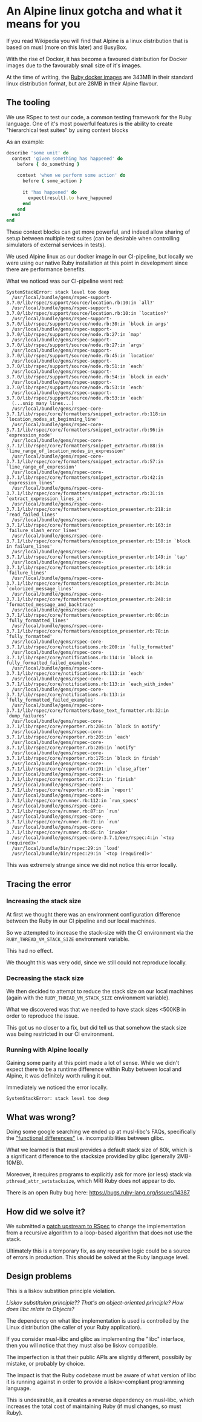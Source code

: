 # An Alpine linux gotcha and what it means for you

If you read Wikipedia you will find that Alpine is a linux distribution that is based on musl (more on this later) and BusyBox.

With the rise of Docker, it has become a favoured distribution for Docker images due to the favourably small size of it's images.

At the time of writing, the [Ruby docker images](https://hub.docker.com/_/ruby/tags/) are 343MB in their standard linux distribution format, but are 28MB in their Alpine flavour.

## The tooling

We use RSpec to test our code, a common testing framework for the Ruby language. 
One of it's most powerful features is the ability to create "hierarchical test suites" by using context blocks

As an example:

```ruby
describe 'some unit' do
  context 'given something has happened' do
    before { do_something }
    
    context 'when we perform some action' do
      before { some_action }
      
      it 'has happened' do
        expect(result).to have_happened
      end
    end
  end
end
```

These context blocks can get more powerful, and indeed allow sharing of setup between multiple test suites (can be desirable when controlling simulators of external services in tests).

We used Alpine linux as our docker image in our CI-pipeline, but locally we were using our native Ruby installation at this point in development since there are performance benefits.

What we noticed was our CI-pipeline went red:

```
SystemStackError: stack level too deep
  /usr/local/bundle/gems/rspec-support-3.7.0/lib/rspec/support/source/location.rb:10:in `all?'
  /usr/local/bundle/gems/rspec-support-3.7.0/lib/rspec/support/source/location.rb:10:in `location?'
  /usr/local/bundle/gems/rspec-support-3.7.0/lib/rspec/support/source/node.rb:30:in `block in args'
  /usr/local/bundle/gems/rspec-support-3.7.0/lib/rspec/support/source/node.rb:27:in `map'
  /usr/local/bundle/gems/rspec-support-3.7.0/lib/rspec/support/source/node.rb:27:in `args'
  /usr/local/bundle/gems/rspec-support-3.7.0/lib/rspec/support/source/node.rb:45:in `location'
  /usr/local/bundle/gems/rspec-support-3.7.0/lib/rspec/support/source/node.rb:51:in `each'
  /usr/local/bundle/gems/rspec-support-3.7.0/lib/rspec/support/source/node.rb:54:in `block in each'
  /usr/local/bundle/gems/rspec-support-3.7.0/lib/rspec/support/source/node.rb:53:in `each'
  /usr/local/bundle/gems/rspec-support-3.7.0/lib/rspec/support/source/node.rb:53:in `each'
  (...snip many lines...)
  /usr/local/bundle/gems/rspec-core-3.7.1/lib/rspec/core/formatters/snippet_extractor.rb:118:in `location_nodes_at_beginning_line'
  /usr/local/bundle/gems/rspec-core-3.7.1/lib/rspec/core/formatters/snippet_extractor.rb:96:in `expression_node'
  /usr/local/bundle/gems/rspec-core-3.7.1/lib/rspec/core/formatters/snippet_extractor.rb:88:in `line_range_of_location_nodes_in_expression'
  /usr/local/bundle/gems/rspec-core-3.7.1/lib/rspec/core/formatters/snippet_extractor.rb:57:in `line_range_of_expression'
  /usr/local/bundle/gems/rspec-core-3.7.1/lib/rspec/core/formatters/snippet_extractor.rb:42:in `expression_lines'
  /usr/local/bundle/gems/rspec-core-3.7.1/lib/rspec/core/formatters/snippet_extractor.rb:31:in `extract_expression_lines_at'
  /usr/local/bundle/gems/rspec-core-3.7.1/lib/rspec/core/formatters/exception_presenter.rb:218:in `read_failed_lines'
  /usr/local/bundle/gems/rspec-core-3.7.1/lib/rspec/core/formatters/exception_presenter.rb:163:in `failure_slash_error_lines'
  /usr/local/bundle/gems/rspec-core-3.7.1/lib/rspec/core/formatters/exception_presenter.rb:150:in `block in failure_lines'
  /usr/local/bundle/gems/rspec-core-3.7.1/lib/rspec/core/formatters/exception_presenter.rb:149:in `tap'
  /usr/local/bundle/gems/rspec-core-3.7.1/lib/rspec/core/formatters/exception_presenter.rb:149:in `failure_lines'
  /usr/local/bundle/gems/rspec-core-3.7.1/lib/rspec/core/formatters/exception_presenter.rb:34:in `colorized_message_lines'
  /usr/local/bundle/gems/rspec-core-3.7.1/lib/rspec/core/formatters/exception_presenter.rb:240:in `formatted_message_and_backtrace'
  /usr/local/bundle/gems/rspec-core-3.7.1/lib/rspec/core/formatters/exception_presenter.rb:86:in `fully_formatted_lines'
  /usr/local/bundle/gems/rspec-core-3.7.1/lib/rspec/core/formatters/exception_presenter.rb:78:in `fully_formatted'
  /usr/local/bundle/gems/rspec-core-3.7.1/lib/rspec/core/notifications.rb:200:in `fully_formatted'
  /usr/local/bundle/gems/rspec-core-3.7.1/lib/rspec/core/notifications.rb:114:in `block in fully_formatted_failed_examples'
  /usr/local/bundle/gems/rspec-core-3.7.1/lib/rspec/core/notifications.rb:113:in `each'
  /usr/local/bundle/gems/rspec-core-3.7.1/lib/rspec/core/notifications.rb:113:in `each_with_index'
  /usr/local/bundle/gems/rspec-core-3.7.1/lib/rspec/core/notifications.rb:113:in `fully_formatted_failed_examples'
  /usr/local/bundle/gems/rspec-core-3.7.1/lib/rspec/core/formatters/base_text_formatter.rb:32:in `dump_failures'
  /usr/local/bundle/gems/rspec-core-3.7.1/lib/rspec/core/reporter.rb:206:in `block in notify'
  /usr/local/bundle/gems/rspec-core-3.7.1/lib/rspec/core/reporter.rb:205:in `each'
  /usr/local/bundle/gems/rspec-core-3.7.1/lib/rspec/core/reporter.rb:205:in `notify'
  /usr/local/bundle/gems/rspec-core-3.7.1/lib/rspec/core/reporter.rb:175:in `block in finish'
  /usr/local/bundle/gems/rspec-core-3.7.1/lib/rspec/core/reporter.rb:191:in `close_after'
  /usr/local/bundle/gems/rspec-core-3.7.1/lib/rspec/core/reporter.rb:171:in `finish'
  /usr/local/bundle/gems/rspec-core-3.7.1/lib/rspec/core/reporter.rb:81:in `report'
  /usr/local/bundle/gems/rspec-core-3.7.1/lib/rspec/core/runner.rb:112:in `run_specs'
  /usr/local/bundle/gems/rspec-core-3.7.1/lib/rspec/core/runner.rb:87:in `run'
  /usr/local/bundle/gems/rspec-core-3.7.1/lib/rspec/core/runner.rb:71:in `run'
  /usr/local/bundle/gems/rspec-core-3.7.1/lib/rspec/core/runner.rb:45:in `invoke'
  /usr/local/bundle/gems/rspec-core-3.7.1/exe/rspec:4:in `<top (required)>'
  /usr/local/bundle/bin/rspec:29:in `load'
  /usr/local/bundle/bin/rspec:29:in `<top (required)>'
```

This was extremely strange since we did not notice this error locally. 

## Tracing the error

### Increasing the stack size

At first we thought there was an environment configuration difference between the Ruby in our CI pipeline and our local machines.

So we attempted to increase the stack-size with the CI environment via the `RUBY_THREAD_VM_STACK_SIZE` environment variable.

This had no effect.

We thought this was very odd, since we still could not reproduce locally.

### Decreasing the stack size

We then decided to attempt to reduce the stack size on our local machines (again with the `RUBY_THREAD_VM_STACK_SIZE` environment variable).

What we discovered was that we needed to have stack sizes <500KB in order to reproduce the issue.

This got us no closer to a fix, but did tell us that somehow the stack size was being restricted in our CI environment.

### Running with Alpine locally

Gaining some parity at this point made a lot of sense. While we didn't expect there to be a runtime difference within Ruby between local and Alpine, it was definitely worth ruling it out.

Immediately we noticed the error locally.

```
SystemStackError: stack level too deep
```

## What was wrong?

Doing some google searching we ended up at musl-libc's FAQs, specifically the ["functional differences"](https://wiki.musl-libc.org/functional-differences-from-glibc.html#Thread-stack-size) i.e. incompatibilities between glibc. 

What we learned is that musl provides a default stack size of 80k, which is a significant difference to the stacksize provided by glibc (generally 2MB-10MB).

Moreover, it requires programs to explicitly ask for more (or less) stack via `pthread_attr_setstacksize`, which MRI Ruby does not appear to do.

There is an open Ruby bug here: https://bugs.ruby-lang.org/issues/14387

## How did we solve it?

We submitted a [patch upstream to RSpec](https://github.com/rspec/rspec-support/pull/343) to change the implementation from a recursive algorithm to a loop-based algorithm that does not use the stack.

Ultimately this is a temporary fix, as any recursive logic could be a source of errors in production. This should be solved at the Ruby language level.

## Design problems

This is a liskov substition principle violation.

*Liskov substituion principle?? That's an object-oriented principle? How does libc relate to Objects?*

The dependency on what libc implementation is used is controlled by the Linux distribution (the caller of your Ruby application).

If you consider musl-libc and glibc as implementing the "libc" interface, then you will notice that they must also be liskov compatible.

The imperfection is that their public APIs are slightly different, possibily by mistake, or probably by choice.

The impact is that the Ruby codebase must be aware of what version of libc it is running against in order to provide a liskov-compliant programming language.

This is undesirable, as it creates a reverse dependency on musl-libc, which increases the total cost of maintaining Ruby (if musl changes, so must Ruby). 





